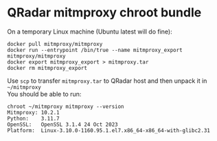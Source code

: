 # QRadar mitmproxy chroot bundle

On a temporary Linux machine (Ubuntu latest will do fine):

    docker pull mitmproxy/mitmproxy
    docker run --entrypoint /bin/true --name mitmproxy_export mitmproxy/mitmproxy
    docker export mitmproxy_export > mitmproxy.tar
    docker rm mitmproxy_export

Use `scp` to transfer `mitmproxy.tar` to QRadar host and then unpack it in `~/mitmproxy`
\
You should be able to run:
```
chroot ~/mitmproxy mitmproxy --version
Mitmproxy: 10.2.1
Python:    3.11.7
OpenSSL:   OpenSSL 3.1.4 24 Oct 2023
Platform:  Linux-3.10.0-1160.95.1.el7.x86_64-x86_64-with-glibc2.31
```
